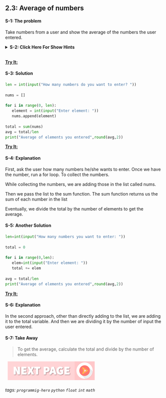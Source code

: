 
## 2.3: Average of numbers

#### S-1: The problem
Take numbers from a user and show the average of the numbers the user entered. 

<details>
 <summary><b>S-2: Click Here For Show Hints</b></summary>
   <p>To solve this problem. 
 
First, ask the user - How many numbers you want to enter?

Then, run a for-loop. Each time, take input from the user and put it in a list. 

Once you get all the numbers, you can send the list to the sum function. The sum function will add all the numbers and give you the total. 

Finally, divide the total by the number of elements the user entered. 

That’s it, you will get the answer. 

Want to try it yourself first? Go to the code editor and try it.
</p>
 </details>
<br>

**[Try It:](https://play.google.com/store/apps/details?id=com.learnprogramming.codecamp)**


#### S-3: Solution
```python
len = int(input("How many numbers do you want to enter? "))
 
nums = []
 
for i in range(0, len):
   element = int(input("Enter element: "))
   nums.append(element)
 
total = sum(nums)
avg = total/len
print("Average of elements you entered",round(avg,2))
```

**[Try It:](https://play.google.com/store/apps/details?id=com.learnprogramming.codecamp)**

#### S-4: Explanation
First, ask the user how many numbers he/she wants to enter. Once we have the number, run a for loop. To collect the numbers. 

While collecting the numbers, we are adding those in the list called nums.

Then we pass the list to the sum function. The sum function returns us the sum of each number in the list

Eventually, we divide the total by the number of elements to get the average.

#### S-5: Another Solution
```python
len=int(input("How many numbers you want to enter: "))
 
total = 0
 
for i in range(0,len):
   elem=int(input("Enter element: "))
   total += elem
 
avg = total/len
print("Average of elements you entered",round(avg,2))
```
**[Try It:](https://play.google.com/store/apps/details?id=com.learnprogramming.codecamp)**

#### S-6: Explanation
In the second approach, other than directly adding to the list, we are adding it to the total variable. And then we are dividing it by the number of input the user entered. 

#### S-7: Take Away
> To get the average, calculate the total and divide by the number of elements.

&nbsp;
[![Next Page](../assets/next-button.png)](Divisible-by-3-and-5.md)
&nbsp;

###### tags: `programmig-hero` `python` `float` `int` `math` 